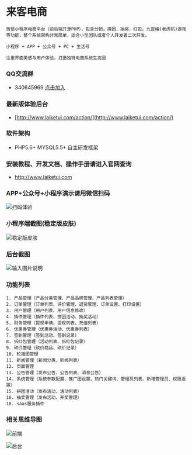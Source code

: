 # 来客电商


```
微信小程序电商平台（前后端开源PHP），包含分销，拼团，抽奖，红包，九宫格(老虎机)游戏等功能，整个系统架构非常简单，适合小型团队或者个人开发者二次开发。

小程序 + APP + 公众号 + PC + 生活号

注重界面美感与用户体验，打造独特电商系统生态圈
```


### QQ交流群

- 340645969  [点击加入](http://shang.qq.com/wpa/qunwpa?idkey=427109459854834986069455266c718998467b63c78f455940d6291de01a7d0b)

### 最新版体验后台

- [http://www.laiketui.com/action/](http://www.laiketui.com/action/)

### 软件架构

- PHP5.6+ MYSQL5.5+ 自主研发框架

### 安装教程、开发文档、操作手册请进入官网查询

- http://www.laiketui.com

### APP+公众号+小程序演示请用微信扫码

![扫码体验](https://images.gitee.com/uploads/images/2019/0418/094953_2048c86e_2029865.jpeg)

### 小程序端截图(稳定版皮肤)
![稳定版皮肤](https://images.gitee.com/uploads/images/2019/0514/100638_e7f9fbc9_2029865.png "在这里输入图片标题")

### 后台截图
![输入图片说明](https://images.gitee.com/uploads/images/2018/1108/195946_1f1f0ad0_2029865.png "2018102604085011.png")

### 功能列表 

```
1. 产品管理（产品分类管理、产品品牌管理、产品列表管理）
2. 订单管理（订单列表、评价管理、退货管理、订单设置、打印设置）
3. 用户管理（用户列表、用户信息修改）
4. 插件管理（插件列表、拼团活动、抽奖活动）
5. 财务管理（提现申请、提现列表、充值列表）
6. 优惠券管理（优惠券活动、优惠券列表）
7. 签到管理（签到活动、签到记录）
8. 拆红包管理（活动列表、拆红包记录）
9. 砍价管理（砍价商品、砍价记录）
10. 轮播图管理
11. 新闻管理（新闻分类、新闻列表）
12. 页面管理
13. 公告管理（发布公告、公告列表、消息公告）
14. 系统管理（系统参数配置、推广图设置、热门关键词、管理员列表、新增管理员、权限设置）
15. 拼团活动（发布活动、活动列表）
16. 抽奖管理（发布活动、开奖管理）
18. saas服务插件

```

### 相关思维导图
![前端](https://images.gitee.com/uploads/images/2018/1101/171831_05d3ecb6_2029865.jpeg "来客小程序.jpg")

![后台](https://images.gitee.com/uploads/images/2018/1101/171848_6ec689ed_2029865.jpeg "来客后台.jpg")

